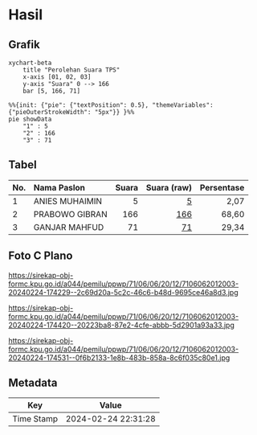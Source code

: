 # Hasil

## Grafik

```mermaid
xychart-beta
    title "Perolehan Suara TPS"
    x-axis [01, 02, 03]
    y-axis "Suara" 0 --> 166
    bar [5, 166, 71]
```

```mermaid
%%{init: {"pie": {"textPosition": 0.5}, "themeVariables": {"pieOuterStrokeWidth": "5px"}} }%%
pie showData
    "1" : 5
    "2" : 166
    "3" : 71
```

## Tabel

| No. | Nama Paslon    | Suara | Suara (raw) | Persentase |
|:--- |:-------------- | -----:| -----------:| ----------:|
| 1   | ANIES MUHAIMIN | 5     | [5][p-1]    | 2,07       |
| 2   | PRABOWO GIBRAN | 166   | [166][p-2]  | 68,60      |
| 3   | GANJAR MAHFUD  | 71    | [71][p-3]   | 29,34      |


[p-1]: https://github.com/gigit-pemilu/pemilu-2024-71-sulawesi-utara/blob/main/pilpres/hitung-suara/sub/71-sulawesi-utara/sub/06-minahasa-utara/sub/06-likupang-barat/sub/2012-tarabitan/sub/003-tps/sub/paslon-1.txt
[p-2]: https://github.com/gigit-pemilu/pemilu-2024-71-sulawesi-utara/blob/main/pilpres/hitung-suara/sub/71-sulawesi-utara/sub/06-minahasa-utara/sub/06-likupang-barat/sub/2012-tarabitan/sub/003-tps/sub/paslon-2.txt
[p-3]: https://github.com/gigit-pemilu/pemilu-2024-71-sulawesi-utara/blob/main/pilpres/hitung-suara/sub/71-sulawesi-utara/sub/06-minahasa-utara/sub/06-likupang-barat/sub/2012-tarabitan/sub/003-tps/sub/paslon-3.txt

## Foto C Plano

https://sirekap-obj-formc.kpu.go.id/a044/pemilu/ppwp/71/06/06/20/12/7106062012003-20240224-174229--2c69d20a-5c2c-46c6-b48d-9695ce46a8d3.jpg

https://sirekap-obj-formc.kpu.go.id/a044/pemilu/ppwp/71/06/06/20/12/7106062012003-20240224-174420--20223ba8-87e2-4cfe-abbb-5d2901a93a33.jpg

https://sirekap-obj-formc.kpu.go.id/a044/pemilu/ppwp/71/06/06/20/12/7106062012003-20240224-174531--0f6b2133-1e8b-483b-858a-8c6f035c80e1.jpg


## Metadata

| Key        | Value               |
| ---------- | ------------------- |
| Time Stamp | 2024-02-24 22:31:28 |



